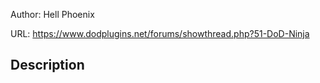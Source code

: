 Author: Hell Phoenix

URL: https://www.dodplugins.net/forums/showthread.php?51-DoD-Ninja

## Description

